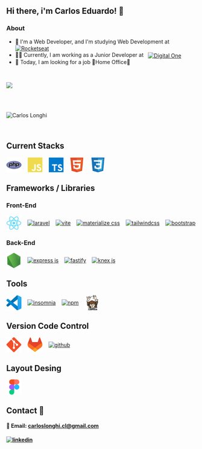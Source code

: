 
## Hi there, i'm Carlos Eduardo! 👋
### About
- 🚀 I'm a Web Developer, and I'm studying Web Development at &nbsp; [<img align="center" height="auto" width="150" src="https://cdn.worldvectorlogo.com/logos/rocketseat.svg" title="Rocketseat"/>](https://www.rocketseat.com.br/)
- 👨‍💻  Currently, I am working as a Junior Developer at &nbsp; [<img align="center" height="20" width="auto" src="https://www.digitalone.com.br/images/agencia-de-marketing-digital-one.png" title="Digital One"/>](https://www.digitalone.com.br/)
- 🔭 Today, I am looking for a job 🏡Home Office🏡

&nbsp;

<div align="start" style="display: flex; flex-direction: column; gap: 60px;">  
  <div>
    <img width="400px" height="auto" src="https://github-readme-stats.vercel.app/api/top-langs/?username=CarlosLonghi&layout=compact&hide_border=true&title_color=2f81f7&text_color=e6edf3&bg_color=0d1117" />
  </div>

  <div>
    <img width="550px" height="auto" src="https://github-readme-stats.vercel.app/api?username=CarlosLonghi&show_icons=true&count_private=true&hide_border=true&title_color=2f81f7&icon_color=238636&text_color=e6edf3&bg_color=0d1117" alt="Carlos Longhi" /> 
  </div>
</div>

&nbsp;

## Current Stacks
<div style="display: inline_block">
  
  [<img align="center" height="40" width="40" src="https://raw.githubusercontent.com/devicons/devicon/master/icons/php/php-original.svg" alt="php" title="PHP"/>](https://developer.mozilla.org/pt-BR/docs/Glossary/PHP)
  &nbsp;&nbsp;
  [<img align="center" height="40" width="40" src="https://raw.githubusercontent.com/devicons/devicon/master/icons/javascript/javascript-plain.svg" alt="javascript" title="JavaScript">](https://developer.mozilla.org/pt-BR/docs/Web/JavaScript)
  &nbsp;&nbsp;
  [<img align="center" height="40" width="40" src="https://raw.githubusercontent.com/devicons/devicon/master/icons/typescript/typescript-plain.svg" alt="typescript" title="TypeScript">](https://www.typescriptlang.org/docs/)
  &nbsp;&nbsp;
  [<img align="center" height="40" width="40" src="https://raw.githubusercontent.com/devicons/devicon/master/icons/html5/html5-original.svg" alt="html5" title="HTML5">](https://developer.mozilla.org/pt-BR/docs/Web/HTML)
  &nbsp;&nbsp;
  [<img align="center" height="40" width="40" src="https://raw.githubusercontent.com/devicons/devicon/master/icons/css3/css3-original.svg" alt="css" title="CSS">](https://developer.mozilla.org/pt-BR/docs/Web/CSS)
  
</div>

## Frameworks / Libraries
### Front-End
<div style="display: inline_block">
  
  [<img align="center" height="40" width="40" src="https://raw.githubusercontent.com/devicons/devicon/master/icons/react/react-original.svg" alt="react" title="React">](https://react.dev/)
  &nbsp;&nbsp;
  [<img align="center" height="40" width="40" src="https://laravel.com/img/logomark.min.svg" alt="laravel" title="Laravel">](https://laravel.com/)
  &nbsp;&nbsp;
  [<img align="center" height="40" width="40" src="https://vitejs.dev/logo.svg" alt="vite" title="Vite">](https://vitejs.dev/)
  &nbsp;&nbsp;
  [<img align="center" height="40" width="40" src="https://avatars.githubusercontent.com/u/64709442?s=200&v=4" alt="materialize css" title="Materialize CSS">](https://materializecss.com/)
  &nbsp;&nbsp;
  [<img align="center" height="40" width="40" src="https://img.icons8.com/color/512/tailwindcss.png" alt="tailwindcss" title="Tailwind CSS">](https://tailwindcss.com/)
  &nbsp;&nbsp;
  [<img align="center" height="40" width="40" src="https://img.icons8.com/color/512/bootstrap.png" alt="bootstrap" title="Bootstrap">](https://getbootstrap.com/)
  
</div>

### Back-End
<div style="display: inline_block">
  
  [<img align="center" height="40" width="40" src="https://raw.githubusercontent.com/devicons/devicon/master/icons/nodejs/nodejs-original.svg" alt="nodejs" title="Node.js">](https://nodejs.org/en)
  &nbsp;&nbsp;
  [<img align="center" height="40" width="40" src="https://img.icons8.com/nolan/512/express-js.png" alt="express js" title="Express.js">](https://expressjs.com/)
  &nbsp;&nbsp;
  [<img align="center" height="40" width="40" src="https://avatars.githubusercontent.com/u/24939410?s=280&v=4)" alt="fastify" title="Fastify">](https://fastify.dev/)
  &nbsp;&nbsp;
  [<img align="center" height="40" width="40" src="https://static-00.iconduck.com/assets.00/knex-js-icon-512x512-a2yn0209.png" alt="knex js" title="Knex.js">](https://knexjs.org/)
  &nbsp;&nbsp;
  
</div>

## Tools
<div style="display: inline_block">
  
  [<img align="center" height="40" width="40" src="https://raw.githubusercontent.com/devicons/devicon/master/icons/vscode/vscode-original.svg" alt="vs code" title="Visual Studio Code">](https://code.visualstudio.com/)
  &nbsp;&nbsp;
  [<img align="center" height="40" width="40" src="https://seeklogo.com/images/I/insomnia-logo-A35E09EB19-seeklogo.com.png" alt="insomnia" title="Insomnia">](https://insomnia.rest/)
  &nbsp;&nbsp;
  [<img align="center" height="40" width="40" src="https://avatars.githubusercontent.com/u/6078720?s=200&v=4" alt="npm" title="Npm">](https://www.npmjs.com/)
  &nbsp;&nbsp;
  [<img align="center" height="40" width="40" src="https://raw.githubusercontent.com/devicons/devicon/master/icons/composer/composer-original.svg" alt="composer" title="Composer">](https://getcomposer.org/)
</div>

## Version Code Control
<div style="display: inline_block">
  
  [<img align="center" height="40" width="40" margin="20px" src="https://raw.githubusercontent.com/devicons/devicon/master/icons/git/git-plain.svg" alt="git" title="Git">](https://git-scm.com/)
  &nbsp;&nbsp;
  [<img align="center" height="40" width="40" src="https://raw.githubusercontent.com/devicons/devicon/master/icons/gitlab/gitlab-original.svg" alt="gitlab" title="GitLab">](https://gitlab.com/)
  &nbsp;&nbsp;
  [<img align="center" height="40" width="40" src="https://github.githubassets.com/images/modules/logos_page/GitHub-Mark.png" alt="github" title="GitHub">](https://github.com/)
  
</div>

## Layout Desing  
[<img align="center" height="40" width="40" src="https://raw.githubusercontent.com/devicons/devicon/master/icons/figma/figma-original.svg" alt="figma" title="Figma">](https://www.figma.com/)
&nbsp;&nbsp;

## Contact 💼 
#### 📧 Email: <a href="mailto:carloslonghi.cl@gmail.com">carloslonghi.cl@gmail.com</a>
#### [![linkedin](https://img.shields.io/badge/linkedin-0A66C2?style=for-the-badge&logo=linkedin&logoColor=white)](https://www.linkedin.com/in/c4du-dev/)

